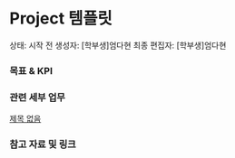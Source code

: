 # Project 템플릿

상태: 시작 전
생성자: [학부생]엄다현
최종 편집자: [학부생]엄다현

### 목표 & KPI

### 관련 세부 업무

[제목 없음](Project%20%ED%85%9C%ED%94%8C%EB%A6%BF%201c3dfc1d23f781bd9138d1add43667e3/%EC%A0%9C%EB%AA%A9%20%EC%97%86%EC%9D%8C%201c3dfc1d23f7812da27fd66140a31d0e.csv)

### 참고 자료 및 링크
